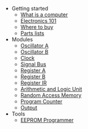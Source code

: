 
* Getting started
  * [What is a computer](/guide/what-is-a-computer.md)
  * [Electronics 101](/guide/electronics-101.md)
  * [Where to buy](/guide/where-to-buy.md)
  * [Parts lists](/guide/parts-lists.md)
* Modules
  * [Oscillator A](/guide/oscillator-a.md)
  * [Oscillator B](/guide/oscillator-b.md)
  * [Clock](/guide/clock)
  * [Signal Bus](/guide/signal-bus.md)
  * [Register A](/)
  * [Register B](/)
  * [Register IR](/)
  * [Arithmetic and Logic Unit](/)
  * [Random Access Memory](/)
  * [Program Counter](/)
  * [Output](/)
* Tools
  * [EEPROM Programmer](/)
